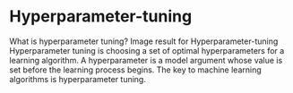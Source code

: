 # Hyperparameter-tuning
What is hyperparameter tuning?
Image result for Hyperparameter-tuning
Hyperparameter tuning is choosing a set of optimal hyperparameters for a learning algorithm. A hyperparameter is a model argument whose value is set before the learning process begins. The key to machine learning algorithms is hyperparameter tuning.
